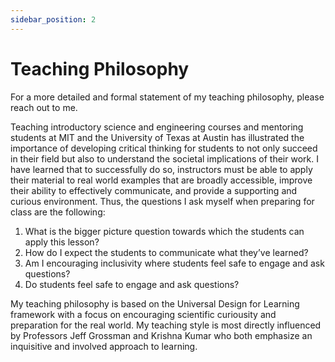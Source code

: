```yaml
---
sidebar_position: 2
---
```


# Teaching Philosophy 

For a more detailed and formal statement of my teaching philosophy, please reach out to me.


Teaching introductory science and engineering courses and mentoring students at MIT and the University of Texas at Austin has illustrated the importance of developing critical thinking for students to not only succeed in their field but also to understand the societal implications of their work. I have learned that to successfully do so, instructors must be able to apply their material to real world examples that are broadly accessible, improve their ability to effectively communicate, and provide a supporting and curious environment.
Thus, the questions I ask myself when preparing for class are the following:
1.	What is the bigger picture question towards which the students can apply this lesson?
2.	How do I expect the students to communicate what they’ve learned?
3.	Am I encouraging inclusivity where students feel safe to engage and ask questions?
4.	Do students feel safe to engage and ask questions?

My teaching philosophy is based on the Universal Design for Learning framework with a focus on encouraging scientific curiousity and preparation for the real world. My teaching style is most directly influenced by Professors Jeff Grossman and Krishna Kumar who both emphasize an inquisitive and involved approach to learning. 